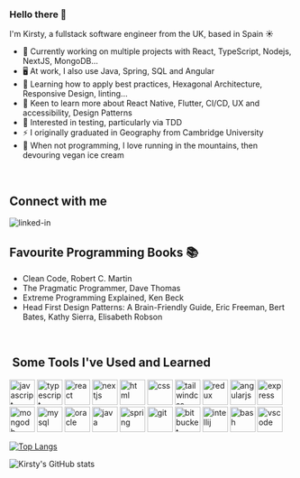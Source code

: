 ### Hello there 👋
I'm Kirsty, a fullstack software engineer from the UK, based in Spain ☀️

- 🧱 Currently working on multiple projects with React, TypeScript, Nodejs, NextJS, MongoDB...
- 🖥️ At work, I also use Java, Spring, SQL and Angular
- 🌱 Learning how to apply best practices, Hexagonal Architecture, Responsive Design, linting...
- 🔮 Keen to learn more about React Native, Flutter, CI/CD, UX and accessibility, Design Patterns
- 🧪 Interested in testing, particularly via TDD
- ⚡ I originally graduated in Geography from Cambridge University
- 🌄 When not programming, I love running in the mountains, then devouring vegan ice cream

<br/>

## Connect with me
[<img align="left" alt="linked-in" src="https://img.shields.io/badge/linkedin-%230077B5.svg?&style=for-the-badge&logo=linkedin&logoColor=white" />](https://www.linkedin.com/in/kirsty-brown-developer)

<br/>

## Favourite Programming Books 📚 

- Clean Code, Robert C. Martin
- The Pragmatic Programmer, Dave Thomas
- Extreme Programming Explained, Ken Beck
- Head First Design Patterns: A Brain-Friendly Guide, 
    Eric Freeman, Bert Bates, Kathy Sierra, Elisabeth Robson

<br/>

<!-- ## Expertise
<img align="left" alt="react" src="https://img.shields.io/badge/react%20-%2320232a.svg?&style=for-the-badge&logo=react&logoColor=%2361DAFB" />
<img align="left" alt="nodejs" src="https://img.shields.io/badge/node.js%20-%2343853D.svg?&style=for-the-badge&logo=node.js&logoColor=white" />
<img align="left" alt="aws" src="https://img.shields.io/badge/Amazon%20AWS-%23232F3E?logo=amazon-aws&logoColor=white&style=for-the-badge" />
<img align="left" alt="medium" src="https://img.shields.io/badge/postgres-%23316192.svg?&style=for-the-badge&logo=postgresql&logoColor=white" />
<img align="left" alt="android" src="https://img.shields.io/badge/Android-3DDC84?logo=android&logoColor=white&style=for-the-badge" />
<img align="left" alt="spring" src="https://img.shields.io/badge/spring%20-%236DB33F.svg?&style=for-the-badge&logo=spring&logoColor=white" /> -->

<h2> &nbsp;Some Tools I've Used and Learned</h2>
<p>
    <img src="https://cdn.jsdelivr.net/gh/devicons/devicon/icons/javascript/javascript-original.svg" alt="javascript" width="45" height="45"/>
    <img src="https://cdn.jsdelivr.net/gh/devicons/devicon/icons/typescript/typescript-original.svg" alt="typescript" width="45" height="45"/>
    <img src="https://cdn.jsdelivr.net/gh/devicons/devicon/icons/react/react-original-wordmark.svg" alt="react" width="45" height="45"/>
    <img src="https://cdn.jsdelivr.net/gh/devicons/devicon/icons/nextjs/nextjs-line.svg" alt="nextjs" width="45" height="45"/>
    <img src="https://cdn.jsdelivr.net/gh/devicons/devicon/icons/html5/html5-original.svg" alt="html" width="45" height="45"/>
    <img src="https://cdn.jsdelivr.net/gh/devicons/devicon/icons/css3/css3-original.svg" alt="css" width="45" height="45"/>
    <img src="https://cdn.jsdelivr.net/gh/devicons/devicon/icons/tailwindcss/tailwindcss-plain.svg" alt="tailwindcss" width="45" height="45"/>
    <img src="https://cdn.jsdelivr.net/gh/devicons/devicon/icons/redux/redux-original.svg" alt="redux" width="45" height="45"/>
    <img src="https://cdn.jsdelivr.net/gh/devicons/devicon/icons/angularjs/angularjs-original.svg" alt="angularjs" width="45" height="45"/>
    <img src="https://cdn.jsdelivr.net/gh/devicons/devicon/icons/express/express-original.svg" alt="express" width="45" height="45"/>
    <img src="https://cdn.jsdelivr.net/gh/devicons/devicon/icons/mongodb/mongodb-original.svg" alt="mongodb" width="45" height="45"/>
    <img src="https://cdn.jsdelivr.net/gh/devicons/devicon/icons/mysql/mysql-original.svg" alt="mysql" width="45" height="45"/>
    <img src="https://cdn.jsdelivr.net/gh/devicons/devicon/icons/oracle/oracle-original.svg" alt="oracle" width="45" height="45"/>
    <img src="https://cdn.jsdelivr.net/gh/devicons/devicon/icons/java/java-original-wordmark.svg" alt="java" width="45" height="45"/>
    <img src="https://cdn.jsdelivr.net/gh/devicons/devicon/icons/spring/spring-plain.svg" alt="spring" width="45" height="45"/>
    <img src="https://cdn.jsdelivr.net/gh/devicons/devicon/icons/git/git-original.svg" alt="git" width="45" height="45"/>
    <img src="https://cdn.jsdelivr.net/gh/devicons/devicon/icons/bitbucket/bitbucket-original-wordmark.svg" alt="bitbucket" width="45" height="45"/>
    <img src="https://cdn.jsdelivr.net/gh/devicons/devicon/icons/intellij/intellij-original.svg" alt="intellij" width="45" height="45"/>
    <img src="https://cdn.jsdelivr.net/gh/devicons/devicon/icons/bash/bash-original.svg" alt="bash" width="45" height="45"/>
    <img src="https://cdn.jsdelivr.net/gh/devicons/devicon/icons/vscode/vscode-original.svg" alt="vscode" width="45" height="45"/>
</p>

[![Top Langs](https://github-readme-stats-kirstybrown.vercel.app/api/top-langs/?username=kirstybrown&layout=compact)](https://github.com/kirstybrown/github-readme-stats)

![Kirsty's GitHub stats](https://github-readme-stats-kirstybrown.vercel.app/api?username=kirstybrown&hide=contribs,prs&show_icons=true&theme=algolia)